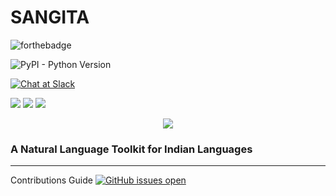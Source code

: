 # SANGITA
![forthebadge](https://forthebadge.com/images/badges/made-with-python.svg)

![PyPI - Python Version](https://img.shields.io/pypi/pyversions/Django.svg)

[![Chat at Slack](https://img.shields.io/badge/chat-on%20slack-black.svg?style=plastic)](https://join.slack.com/t/sangitanlp/shared_invite/enQtMzc2NzMzODQ2ODU1LTRkOTUwODViMDBlNjIzZGNhZWIzNzc5MjM0Y2Y3YjYzMWY1NThjYmVkY2Y4M2RhODU5NzQ0MzZmODE4NmQ4ZmU)

![](https://img.shields.io/github/issues-pr/djokester/sangita.svg) 
![](https://img.shields.io/github/issues-closed/djokester/sangita.svg)
![](https://img.shields.io/github/issues/djokester/sangita.svg)

<div align = "center"><img src = "https://raw.githubusercontent.com/djokester/sangita/master/sangita/static/sangita.png" /></div>

### A Natural Language Toolkit for Indian Languages

----------------

Contributions Guide 
[![GitHub issues open](https://img.shields.io/github/issues/djokester/sangita.svg?maxAge=2592000)]() 
